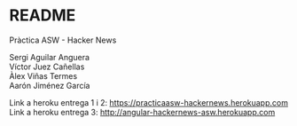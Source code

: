 # README

Pràctica ASW - Hacker News

Sergi Aguilar Anguera  
Víctor Juez Cañellas  
Àlex Viñas Termes  
Aarón Jiménez García

Link a heroku entrega 1 i 2: https://practicaasw-hackernews.herokuapp.com
Link a heroku entrega 3: http://angular-hackernews-asw.herokuapp.com